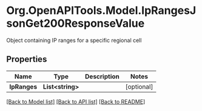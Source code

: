 # Org.OpenAPITools.Model.IpRangesJsonGet200ResponseValue
Object containing IP ranges for a specific regional cell

## Properties

Name | Type | Description | Notes
------------ | ------------- | ------------- | -------------
**IpRanges** | **List&lt;string&gt;** |  | [optional] 

[[Back to Model list]](../README.md#documentation-for-models) [[Back to API list]](../README.md#documentation-for-api-endpoints) [[Back to README]](../README.md)

